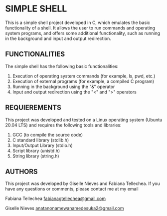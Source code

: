 # SIMPLE SHELL

This is a simple shell project developed in C, which emulates the basic functionality of a shell. It allows the user to run commands and operating system programs, and offers some additional functionality, such as running in the background and input and output redirection.

## FUNCTIONALITIES

The simple shell has the following basic functionalities:

1. Execution of operating system commands (for example, ls, pwd, etc.)
2. Execution of external programs (for example, a compiled C program)
3. Running in the background using the "&" operator
4. Input and output redirection using the "<" and ">" operators

## REQUIEREMENTS

This project was developed and tested on a Linux operating system (Ubuntu 20.04 LTS) and requires the following tools and libraries:

1. GCC (to compile the source code)
2. C standard library (stdlib.h)
3. Input/Output Library (stdio.h)
4. Script library (unistd.h)
5. String library (string.h)

## AUTHORS

This project was developed by Giselle Nieves and Fabiana Tellechea.
If you have any questions or comments, please contact me at my email

Fabiana Tellechea <fabianagtellechea@gmail.com>

Giselle Nieves <anatanonamewanamedesuka2@gmail.com>
